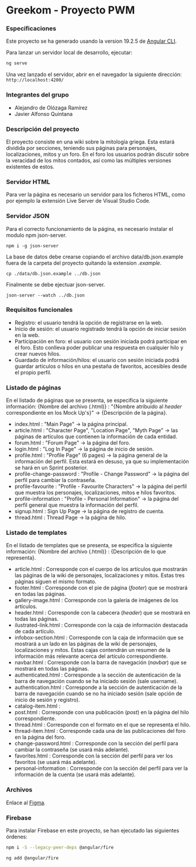 # Greekom - Proyecto PWM

### Especificaciones
Este proyecto se ha generado usando la version 19.2.5 de [Angular CLI](https://github.com/angular/angular-cli).

Para lanzar un servidor local de desarrollo, ejecutar:
```bash
ng serve
```
Una vez lanzado el servidor, abrir en el navegador la siguiente dirección: `http://localhost:4200/`


### Integrantes del grupo
- Alejandro de Olózaga Ramírez
- Javier Alfonso Quintana


### Descripción del proyecto
El proyecto consiste en una wiki sobre la mitología griega. Esta
estará dividida por secciones, teniendo sus páginas para personajes,
localizaciones, mitos y un foro. En el foro los usuarios podrán discutir
sobre la veracidad de los mitos contados, así como las múltiples versiones
existentes de estos.

### Servidor HTML

Para ver la página es necesario un servidor para los ficheros HTML, como por ejemplo la extensión Live Server de Visual Studio Code.

### Servidor JSON

Para el correcto funcionamiento de la página, es necesario instalar el modulo npm json-server.

```
npm i -g json-server
```

La base de datos debe crearse copiando el archivo data/db.json.example fuera de la carpeta del proyecto quitando la extension _.example_.

```
cp ./data/db.json.example ../db.json
```

Finalmente se debe ejectuar json-server.

```
json-server --watch ../db.json
```


### Requisitos funcionales
- Registro: el usuario tendrá la opción de registrarse en la web.
- Inicio de sesión: el usuario registrado tendrá la opción de iniciar sesión en la web.
- Participación en foro: el usuario con sesión iniciada podrá participar en el foro. Esto conlleva poder publicar una
  respuesta en cualquier hilo y crear nuevos hilos.
- Guardado de información/hilos: el usuario con sesión iniciada podrá guardar artículos o hilos en una pestaña de favoritos,
  accesibles desde el propio perfil.


### Listado de páginas
En el listado de páginas que se presenta, se especifica la siguiente información:
{Nombre del archivo (.html)} : "{Nombre atribuido al _header_ correspondiente en los Mock Up's}" -> {Descripción de la página}.
- index.html 		: "Main Page" -> la página principal.
- article.html 		: "Character Page", "Location Page", "Myth Page" -> las páginas de artículos que contienen la información de cada entidad.
- forum.html 		: "Forum Page" -> la página del foro.
- login.html 		: "Log In Page" -> la página de inicio de sesión.
- profile.html 		: "Profile Page" (6 pages) -> la página general de la información del perfil. Esta estará en desuso, ya que su implementación se hará en un Sprint posterior.
- profile-change-password : "Profile - Change Password" -> la página del perfil para cambiar la contraseña.
- profile-favourite 	: "Profile - Favourite Characters" -> la página del perfil que muestra los personajes, localizaciones, mitos e hilos favoritos.
- profile-information  	: "Profile - Personal Information" -> la página del perfil general que muestra la información del perfil.
- signup.html 		: Sign Up Page -> la página de registro de cuenta.
- thread.html 		: Thread Page -> la página de hilo.


### Listado de templates
En el listado de templates que se presenta, se especifica la siguiente información:
{Nombre del archivo (.html)} : {Descripción de lo que representa}.
- article.html 		: Corresponde con el cuerpo de los artículos que mostrarán las páginas de la wiki de personajes,
  localizaciones y mitos. Estas tres páginas siguen el mismo formato.
- footer.html 		: Corresponde con el pie de página (_footer_) que se mostrará en todas las páginas.
- gallery-image.html	: Corresponde con la galería de imágenes de los artículos.
- header.html 		: Corresponde con la cabecera (_header_) que se mostrará en todas las páginas.
- ilustrated-link.html 	: Corresponde con la caja de información destacada de cada artículo.
- infobox-section.html 	: Corresponde con la caja de información que se mostrará a un lado en las páginas de la wiki de personajes, localizaciones y mitos. Estas cajas contendrán un resumen de la información más relevante acerca del artículo correspondiente.
- navbar.html 		: Corresponde con la barra de navegación (_navbar_) que se mostrará en todas las páginas.
- authenticated.html 	: Corresponde a la sección de autenticación de la barra de navegación cuando se ha iniciado sesión (sale username).
- authentication.html 	: Corresponde a la sección de autenticación de la barra de navegación cuando se no ha iniciado sesión (sale opción de inicio de sesión y registro).
- catalog-item.html 	:
- post.html 		: Corresponde con una publicación (_post_) en la página del hilo correspondiente.
- thread.html 		: Corresponde con el formato en el que se representa el hilo.
- thread-item.html 	: Corresponde cada una de las publicaciones del foro en la página del foro.
- change-password.html 	: Corresponde con la sección del perfil para cambiar la contraseña (se usará más adelante).
- favorites.html 	: Corresponde con la sección del perfil para ver los favoritos (se usará más adelante).
- personal-information 	: Corresponde con la sección del perfil para ver la información de la cuenta (se usará más adelante).


### Archivos
Enlace al [Figma](https://www.figma.com/design/ySMqSx0vWv5DjfnFFZCj4j/Greekom-(Desktop)?node-id=0-1&t=mFqJf5kNvSar8JCH-1).

### Firebase 
Para instalar Firebase en este proyecto, se han ejecutado las siguientes órdenes:
```bash
npm i -S --legacy-peer-deps @angular/fire
```

```bash
ng add @angular/fire
```
